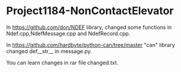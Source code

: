 # Project1184-NonContactElevator
In https://github.com/don/NDEF library,  changed some functions in Ndef.cpp,NdefMessage.cpp and NdefRecord.cpp. 

In https://github.com/hardbyte/python-can/tree/master "can" library changed def__str__ in message.py.

You can learn changes in rar file changed.txt.

